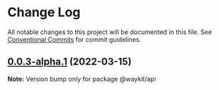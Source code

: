 # Change Log

All notable changes to this project will be documented in this file.
See [Conventional Commits](https://conventionalcommits.org) for commit guidelines.

## [0.0.3-alpha.1](https://github.com/nefayran/Way/compare/@waykit/api@0.0.3-alpha.0...@waykit/api@0.0.3-alpha.1) (2022-03-15)

**Note:** Version bump only for package @waykit/api
